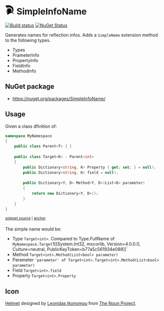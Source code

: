# <img src='/src/icon.png' height='30px'> SimpleInfoName

[![Build status](https://ci.appveyor.com/api/projects/status/dl7snkk70b964ke4/branch/master?svg=true)](https://ci.appveyor.com/project/SimonCropp/SimpleInfoName)
[![NuGet Status](https://img.shields.io/nuget/v/SimpleInfoName.svg)](https://www.nuget.org/packages/SimpleInfoName/)

Generates names for reflection infos. Adds a `SimpleName` extension method to the following types.

 * Types
 * PrameterInfo 
 * PropertyInfo
 * FieldInfo
 * MethodInfo

## NuGet package

 * https://nuget.org/packages/SimpleInfoName/


## Usage

Given a class dfinition of:

<!-- snippet: Target -->
<a id='snippet-target'></a>
```cs
namespace MyNamespace
{
    public class Parent<T> { }

    public class Target<K> : Parent<int>
    {
        public Dictionary<string, K> Property { get; set; } = null!;
        public Dictionary<string, K> field = null!;

        public Dictionary<Y, D> Method<Y, D>(List<D> parameter)
        {
            return new Dictionary<Y, D>();
        }
    }
}
```
<sup><a href='/src/Tests/Snippets.cs#L9-L25' title='Snippet source file'>snippet source</a> | <a href='#snippet-target' title='Start of snippet'>anchor</a></sup>
<!-- endSnippet -->

The simple name would be:

 * Type `Target<int>`. Compared to Type.FullName of `MyNamespace.Target`1[[System.Int32, mscorlib, Version=4.0.0.0, Culture=neutral, PublicKeyToken=b77a5c561934e089]]` <!-- include: sample. path: /src/sample.include.md -->
 * Method `Target<int>.Method(List<bool> parameter)`
 * Parameter `'parameter' of Target<int>.Target<int>.Method(List<bool> parameter)`
 * Field `Target<int>.field`
 * Property `Target<int>.Property` <!-- endInclude -->


## Icon

[Helmet](https://thenounproject.com/term/helmet/9554/) designed by [Leonidas Ikonomou](https://thenounproject.com/alterego) from [The Noun Project](https://thenounproject.com).
